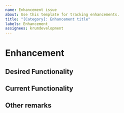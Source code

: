 ```yaml
---
name: Enhancement issue
about: Use this template for tracking enhancements.
title: "[Category]: Enhancement title"
labels: Enhancement
assignees: krumdevelopment
---
```


# Enhancement

## Desired Functionality



## Current Functionality



## Other remarks

